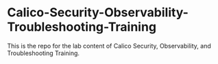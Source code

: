 # Calico-Security-Observability-Troubleshooting-Training
This is the repo for the lab content of Calico Security, Observability, and Troubleshooting Training.
